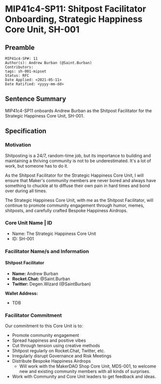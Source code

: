 # MIP41c4-SP11: Shitpost Facilitator Onboarding, Strategic Happiness Core Unit, SH-001

## Preamble

```
MIP41c4-SP#: 11
Author(s): Andrew Burban (@Saint.Burban)
Contributors:
tags: sh-001-mipset
Status: RFC
Date Applied: <2021-05-11>
Date Ratified: <yyyy-mm-dd>
```

## Sentence Summary

MIP41c4-SP11 onboards Andrew Burban as the Shitpost Facilitator for the Strategic Happiness Core Unit, SH-001.

## Specification

### Motivation

Shitposting is a 24/7, random-time job, but its importance to building and maintaining a thriving community is not to be underestimated. It's a lot of work, but someone has to do it. 

As the Shitpost Facilitator for the Strategic Happiness Core Unit, I will ensure that Maker's community members are never bored and always have something to chuckle at to diffuse their own pain in hard times and bond over during all times. 

The Strategic Happiness Core Unit, with me as the Shitpost Facilitator, will continue to promote community engagement through humor, memes, shitposts, and carefully crafted Bespoke Happiness Airdrops. 

### Core Unit Name | ID

* Name: The Strategic Happiness Core Unit
* ID: SH-001

### Facilitator Name/s and Information

#### Shitpost Facilitator

* **Name:** Andrew Burban
* **Rocket.Chat:** @Saint.Burban
* **Twitter:** Degen.Wizard (@SaintBurban)

**Wallet Address:**
* TDB

### Facilitator Commitment

Our commitment to this Core Unit is to:

  * Promote community engagement
  * Spread happiness and positive vibes
  * Cut through tension using creative methods
  * Shitpost regularly on Rocket.Chat, Twitter, etc.
  * Irregularly disrupt Governance and Risk Meetings
  * Distribute Bespoke Happiness Airdrops 
      * Will work with the MakerDAO Shop Core Unit, MDS-001, to welcome new and existing community members with all kinds of surprises.
  * Work with Community and Core Unit leaders to get feedback and ideas.
